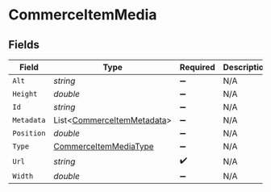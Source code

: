 # CommerceItemMedia


## Fields

| Field                                                                         | Type                                                                          | Required                                                                      | Description                                                                   |
| ----------------------------------------------------------------------------- | ----------------------------------------------------------------------------- | ----------------------------------------------------------------------------- | ----------------------------------------------------------------------------- |
| `Alt`                                                                         | *string*                                                                      | :heavy_minus_sign:                                                            | N/A                                                                           |
| `Height`                                                                      | *double*                                                                      | :heavy_minus_sign:                                                            | N/A                                                                           |
| `Id`                                                                          | *string*                                                                      | :heavy_minus_sign:                                                            | N/A                                                                           |
| `Metadata`                                                                    | List<[CommerceItemMetadata](../../Models/Components/CommerceItemMetadata.md)> | :heavy_minus_sign:                                                            | N/A                                                                           |
| `Position`                                                                    | *double*                                                                      | :heavy_minus_sign:                                                            | N/A                                                                           |
| `Type`                                                                        | [CommerceItemMediaType](../../Models/Components/CommerceItemMediaType.md)     | :heavy_minus_sign:                                                            | N/A                                                                           |
| `Url`                                                                         | *string*                                                                      | :heavy_check_mark:                                                            | N/A                                                                           |
| `Width`                                                                       | *double*                                                                      | :heavy_minus_sign:                                                            | N/A                                                                           |